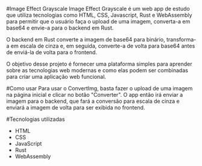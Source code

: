 #Image Effect Grayscale
Image Effect Grayscale é um web app de estudo que utiliza tecnologias como HTML, CSS, Javascript, Rust e WebAssembly para permitir que o usuário faça o upload de uma imagem, converta-a em base64 e envie-a para o backend em Rust.

O backend em Rust converte a imagem de base64 para binário, transforma-a em escala de cinza e, em seguida, converte-a de volta para base64 antes de enviá-la de volta para o frontend.

O objetivo desse projeto é fornecer uma plataforma simples para aprender sobre as tecnologias web modernas e como elas podem ser combinadas para criar uma aplicação web funcional.

#Como usar
Para usar o ConvertImg, basta fazer o upload de uma imagem na página inicial e clicar no botão "Converter". O app então irá enviar a imagem para o backend, que fará a conversão para escala de cinza e enviará a imagem de volta para ser exibida no frontend.

#Tecnologias utilizadas
- HTML
- CSS
- JavaScript
- Rust
- WebAssembly
